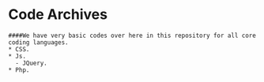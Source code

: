 # Code Archives

```
####We have very basic codes over here in this repository for all core coding languages.
* CSS.
* Js.
  - JQuery.
* Php.
```
